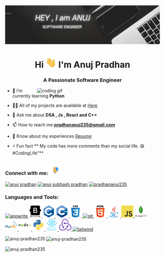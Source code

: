 ![logo](https://github.com/Anuj-Pradhan235/Anuj-Pradhan235/blob/master/Images/Banner.png)
<h1 align="center">Hi <img src="https://github.com/Anuj-Pradhan235/Anuj-Pradhan235/blob/master/Images/Hi.gif" alt="git" width="35" height="35"/> I'm Anuj Pradhan</h1>
<h3 align="center">A Passionate Software Engineer</h3>
<img align="right" alt="coding gif"  width="400"  src="https://media.tenor.com/NOYF3f82b_gAAAAC/programmer.gif" >

- 🌱 I’m currently learning **Python**

- 👨‍💻 All of my projects are available at [Here](https://github.com/Anuj-Pradhan235)

- 💬 Ask me about **DSA , Js , React and C++**

- 📫 How to reach me **pradhananuj235@gmail.com**

- 📄 Know about my experiences [Resume](https://drive.google.com/file/d/1bW5C5q3dKTvALQRR1h5khJJpXmG5JdeO/view?usp=drive_link)

- ⚡ Fun fact ** My code has more comments than my social life. 😄 #CodingLife"**

<h3 align="left">Connect with me: <img src="https://github.com/Anuj-Pradhan235/Anuj-Pradhan235/blob/master/Images/Handshake.gif" width=40 height=40 alt="handshake" /></h3> 
<p align="left">
<a href="https://www.linkedin.com/in/anuj-pradhan-93885621b/" target="blank"><img align="center" src="https://raw.githubusercontent.com/rahuldkjain/github-profile-readme-generator/master/src/images/icons/Social/linked-in-alt.svg" alt="anuj pradhan" height="30" width="40" /></a>
<a href="https://leetcode.com/pradhananuj235/" target="blank"><img align="center" src="https://raw.githubusercontent.com/rahuldkjain/github-profile-readme-generator/master/src/images/icons/Social/leet-code.svg" alt="anuj subhash pradhan" height="30" width="40" /></a>
<a href="https://auth.geeksforgeeks.org/user/pradhananuj235" target="blank"><img align="center" src="https://raw.githubusercontent.com/rahuldkjain/github-profile-readme-generator/master/src/images/icons/Social/geeks-for-geeks.svg" alt="pradhananuj235" height="30" width="40" /></a>
</p>

<h3 align="left">Languages and Tools:</h3>
<p align="left"> 
<a href="https://appwrite.io" target="_blank" rel="noreferrer">
 <img src="https://www.vectorlogo.zone/logos/appwriteio/appwriteio-icon.svg" alt="appwrite" width="40" height="40"/> 
 </a> 
 <a href="https://getbootstrap.com" target="_blank" rel="noreferrer"> 
 <img src="https://raw.githubusercontent.com/devicons/devicon/master/icons/bootstrap/bootstrap-plain-wordmark.svg" alt="bootstrap" width="40" height="40"/> 
 </a> 
 <a href="https://www.cprogramming.com/" target="_blank" rel="noreferrer"> 
 <img src="https://raw.githubusercontent.com/devicons/devicon/master/icons/c/c-original.svg" alt="c" width="40" height="40"/> </a> <a href="https://www.w3schools.com/cpp/" target="_blank" rel="noreferrer"> 
 <img src="https://raw.githubusercontent.com/devicons/devicon/master/icons/cplusplus/cplusplus-original.svg" alt="cplusplus" width="40" height="40"/> 
 </a>
  <a href="https://www.w3schools.com/css/" target="_blank" rel="noreferrer"> <img src="https://raw.githubusercontent.com/devicons/devicon/master/icons/css3/css3-original-wordmark.svg" alt="css3" width="40" height="40"/> </a> 
  
  <a href="https://git-scm.com/" target="_blank" rel="noreferrer"> 
  <img src="https://www.vectorlogo.zone/logos/git-scm/git-scm-icon.svg" alt="git" width="40" height="40"/>
   </a>
   <a href="https://www.w3.org/html/" target="_blank" rel="noreferrer"> <img src="https://raw.githubusercontent.com/devicons/devicon/master/icons/html5/html5-original-wordmark.svg" alt="html5" width="40" height="40"/> </a> <a href="https://www.java.com" target="_blank" rel="noreferrer"> <img src="https://raw.githubusercontent.com/devicons/devicon/master/icons/java/java-original.svg" alt="java" width="40" height="40"/> </a> <a href="https://developer.mozilla.org/en-US/docs/Web/JavaScript" target="_blank" rel="noreferrer"> <img src="https://raw.githubusercontent.com/devicons/devicon/master/icons/javascript/javascript-original.svg" alt="javascript" width="40" height="40"/> </a> <a href="https://www.mongodb.com/" target="_blank" rel="noreferrer"> <img src="https://raw.githubusercontent.com/devicons/devicon/master/icons/mongodb/mongodb-original-wordmark.svg" alt="mongodb" width="40" height="40"/> </a> <a href="https://www.mysql.com/" target="_blank" rel="noreferrer"> <img src="https://raw.githubusercontent.com/devicons/devicon/master/icons/mysql/mysql-original-wordmark.svg" alt="mysql" width="40" height="40"/> </a> <a href="https://nodejs.org" target="_blank" rel="noreferrer"> <img src="https://raw.githubusercontent.com/devicons/devicon/master/icons/nodejs/nodejs-original-wordmark.svg" alt="nodejs" width="40" height="40"/> </a> <a href="https://www.python.org" target="_blank" rel="noreferrer"> <img src="https://raw.githubusercontent.com/devicons/devicon/master/icons/python/python-original.svg" alt="python" width="40" height="40"/> </a> <a href="https://reactjs.org/" target="_blank" rel="noreferrer"> <img src="https://raw.githubusercontent.com/devicons/devicon/master/icons/react/react-original-wordmark.svg" alt="react" width="40" height="40"/> </a> <a href="https://redux.js.org" target="_blank" rel="noreferrer"> <img src="https://raw.githubusercontent.com/devicons/devicon/master/icons/redux/redux-original.svg" alt="redux" width="40" height="40"/> </a> <a href="https://tailwindcss.com/" target="_blank" rel="noreferrer"> <img src="https://www.vectorlogo.zone/logos/tailwindcss/tailwindcss-icon.svg" alt="tailwind" width="40" height="40"/> </a> </p>

<p><img align="left" src="https://github-readme-stats.vercel.app/api/top-langs?username=anuj-pradhan235&show_icons=true&locale=en&layout=compact" alt="anuj-pradhan235" /></p>

<p>&nbsp;<img align="center" src="https://github-readme-stats.vercel.app/api?username=anuj-pradhan235&show_icons=true&locale=en" alt="anuj-pradhan235" /></p>

<p><img align="center" src="https://github-readme-streak-stats.herokuapp.com/?user=anuj-pradhan235&" alt="anuj-pradhan235" /></p>

